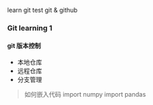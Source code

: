 learn git test
git & github

### Git learning 1
#### git 版本控制
+ 本地仓库
+ 远程仓库
+ 分支管理

> 如何嵌入代码
> import numpy
  import pandas
